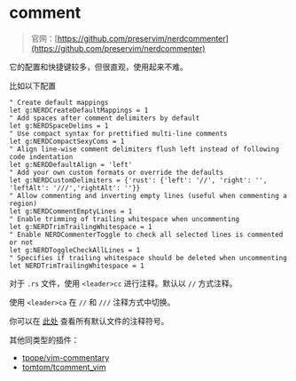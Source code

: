 # comment

> 官网：[https://github.com/preservim/nerdcommenter](https://github.com/preservim/nerdcommenter)

它的配置和快捷键较多，但很直观，使用起来不难。

比如以下配置

```vim
" Create default mappings
let g:NERDCreateDefaultMappings = 1
" Add spaces after comment delimiters by default
let g:NERDSpaceDelims = 1
" Use compact syntax for prettified multi-line comments
let g:NERDCompactSexyComs = 1
" Align line-wise comment delimiters flush left instead of following code indentation
let g:NERDDefaultAlign = 'left'
" Add your own custom formats or override the defaults
let g:NERDCustomDelimiters = {'rust': {'left': '//', 'right': '', 'leftAlt': '///','rightAlt': ''}}
" Allow commenting and inverting empty lines (useful when commenting a region)
let g:NERDCommentEmptyLines = 1
" Enable trimming of trailing whitespace when uncommenting
let g:NERDTrimTrailingWhitespace = 1
" Enable NERDCommenterToggle to check all selected lines is commented or not
let g:NERDToggleCheckAllLines = 1
" Specifies if trailing whitespace should be deleted when uncommenting
let NERDTrimTrailingWhitespace = 1
```

对于 `.rs` 文件，使用 `<leader>cc` 进行注释。默认以 `//` 方式注释。

使用 `<leader>ca` 在 `//` 和 `///` 注释方式中切换。

你可以在
[此处](https://github.com/preservim/nerdcommenter/blob/master/autoload/nerdcommenter.vim)
查看所有默认文件的注释符号。

其他同类型的插件：
- [tpope/vim-commentary](https://github.com/tpope/vim-commentary)
- [tomtom/tcomment_vim](https://github.com/tomtom/tcomment_vim)
